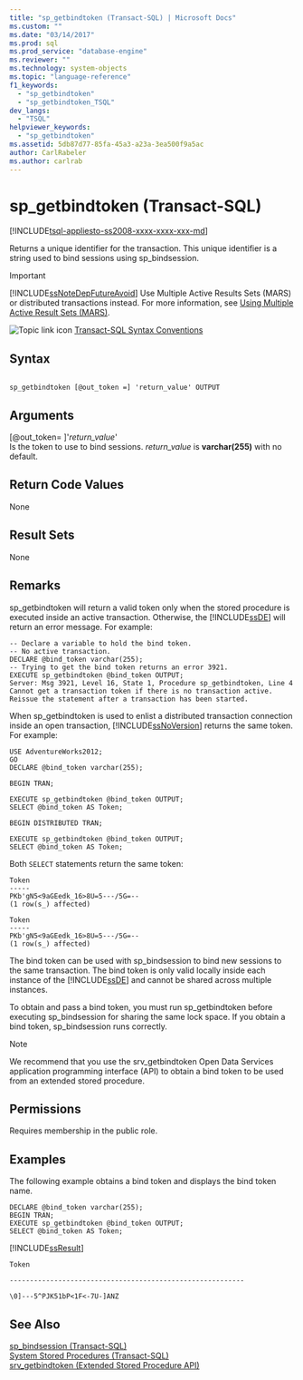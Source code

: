 ```yaml
---
title: "sp_getbindtoken (Transact-SQL) | Microsoft Docs"
ms.custom: ""
ms.date: "03/14/2017"
ms.prod: sql
ms.prod_service: "database-engine"
ms.reviewer: ""
ms.technology: system-objects
ms.topic: "language-reference"
f1_keywords: 
  - "sp_getbindtoken"
  - "sp_getbindtoken_TSQL"
dev_langs: 
  - "TSQL"
helpviewer_keywords: 
  - "sp_getbindtoken"
ms.assetid: 5db87d77-85fa-45a3-a23a-3ea500f9a5ac
author: CarlRabeler
ms.author: carlrab
---
```

# sp_getbindtoken (Transact-SQL)
[!INCLUDE[tsql-appliesto-ss2008-xxxx-xxxx-xxx-md](../../includes/applies-to-version/_ssnoversion.md)]

  Returns a unique identifier for the transaction. This unique identifier is a string used to bind sessions using sp_bindsession.  
  
> [!IMPORTANT]  
>  [!INCLUDE[ssNoteDepFutureAvoid](../../includes/ssnotedepfutureavoid-md.md)] Use Multiple Active Results Sets (MARS) or distributed transactions instead. For more information, see [Using Multiple Active Result Sets &#40;MARS&#41;](../../relational-databases/native-client/features/using-multiple-active-result-sets-mars.md).  
  
 ![Topic link icon](../../database-engine/configure-windows/media/topic-link.gif "Topic link icon") [Transact-SQL Syntax Conventions](../../t-sql/language-elements/transact-sql-syntax-conventions-transact-sql.md)  
  
## Syntax  
  
```  
  
sp_getbindtoken [@out_token =] 'return_value' OUTPUT   
```  
  
## Arguments  
 [@out_token= ]'*return_value*'  
 Is the token to use to bind sessions. *return_value* is **varchar(255)** with no default.  
  
## Return Code Values  
 None  
  
## Result Sets  
 None  
  
## Remarks  
 sp_getbindtoken will return a valid token only when the stored procedure is executed inside an active transaction. Otherwise, the [!INCLUDE[ssDE](../../includes/ssde-md.md)] will return an error message. For example:  
  
```  
-- Declare a variable to hold the bind token.  
-- No active transaction.  
DECLARE @bind_token varchar(255);  
-- Trying to get the bind token returns an error 3921.  
EXECUTE sp_getbindtoken @bind_token OUTPUT;  
Server: Msg 3921, Level 16, State 1, Procedure sp_getbindtoken, Line 4  
Cannot get a transaction token if there is no transaction active.  
Reissue the statement after a transaction has been started.  
```  
  
 When sp_getbindtoken is used to enlist a distributed transaction connection inside an open transaction, [!INCLUDE[ssNoVersion](../../includes/ssnoversion-md.md)] returns the same token. For example:  
  
```  
USE AdventureWorks2012;  
GO  
DECLARE @bind_token varchar(255);  
  
BEGIN TRAN;  
  
EXECUTE sp_getbindtoken @bind_token OUTPUT;  
SELECT @bind_token AS Token;  
  
BEGIN DISTRIBUTED TRAN;  
  
EXECUTE sp_getbindtoken @bind_token OUTPUT;  
SELECT @bind_token AS Token;  
```  
  
 Both `SELECT` statements return the same token:  
  
```  
Token  
-----  
PKb'gN5<9aGEedk_16>8U=5---/5G=--  
(1 row(s_) affected)  
  
Token  
-----  
PKb'gN5<9aGEedk_16>8U=5---/5G=--  
(1 row(s_) affected)  
```  
  
 The bind token can be used with sp_bindsession to bind new sessions to the same transaction. The bind token is only valid locally inside each instance of the [!INCLUDE[ssDE](../../includes/ssde-md.md)] and cannot be shared across multiple instances.  
  
 To obtain and pass a bind token, you must run sp_getbindtoken before executing sp_bindsession for sharing the same lock space. If you obtain a bind token, sp_bindsession runs correctly.  
  
> [!NOTE]  
>  We recommend that you use the srv_getbindtoken Open Data Services application programming interface (API) to obtain a bind token to be used from an extended stored procedure.  
  
## Permissions  
 Requires membership in the public role.  
  
## Examples  
 The following example obtains a bind token and displays the bind token name.  
  
```  
DECLARE @bind_token varchar(255);  
BEGIN TRAN;  
EXECUTE sp_getbindtoken @bind_token OUTPUT;  
SELECT @bind_token AS Token;  
```  
  
 [!INCLUDE[ssResult](../../includes/ssresult-md.md)]  
  
 `Token`  
  
 `----------------------------------------------------------`  
  
 `\0]---5^PJK51bP<1F<-7U-]ANZ`  
  
## See Also  
 [sp_bindsession &#40;Transact-SQL&#41;](../../relational-databases/system-stored-procedures/sp-bindsession-transact-sql.md)   
 [System Stored Procedures &#40;Transact-SQL&#41;](../../relational-databases/system-stored-procedures/system-stored-procedures-transact-sql.md)   
 [srv_getbindtoken &#40;Extended Stored Procedure API&#41;](../../relational-databases/extended-stored-procedures-reference/srv-getbindtoken-extended-stored-procedure-api.md)  
  
  
